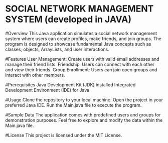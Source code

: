 # SOCIAL NETWORK MANAGEMENT SYSTEM (developed in JAVA)

#Overview
This Java application simulates a social network management system where users can create profiles, make friends, and join groups. The program is designed to showcase fundamental Java concepts such as classes, objects, ArrayLists, and user interactions.

#Features
User Management: Create users with valid email addresses and manage their friend lists.
Friendship: Users can connect with each other and view their friends.
Group Enrollment: Users can join open groups and interact with other members.

#Prerequisites
Java Development Kit (JDK) installed
Integrated Development Environment (IDE) for Java

#Usage
Clone the repository to your local machine.
Open the project in your preferred Java IDE.
Run the Main.java file to execute the program.

#Sample Data
The application comes with predefined users and groups for demonstration purposes. Feel free to explore and modify the data within the Main.java file.

#License
This project is licensed under the MIT License.
